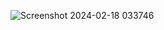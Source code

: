 ![Screenshot 2024-02-18 033746](https://github.com/Davidnabil51/HTML_Fitness_Project/assets/91908291/3dfc32ad-40ad-4b30-af8d-da1131e5e134)
